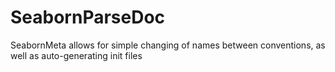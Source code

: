# SeabornParseDoc
SeabornMeta allows for simple changing of names between conventions, as well as auto-generating init files